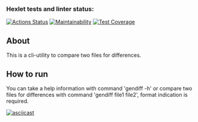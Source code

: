 ### Hexlet tests and linter status:
[![Actions Status](https://github.com/bulbaattacks/python-project-lvl2/workflows/hexlet-check/badge.svg)](https://github.com/bulbaattacks/python-project-lvl2/actions)
[![Maintainability](https://api.codeclimate.com/v1/badges/e6815c84df3c5ee24345/maintainability)](https://codeclimate.com/github/bulbaattacks/python-project-lvl2/maintainability)
[![Test 
Coverage](https://api.codeclimate.com/v1/badges/e6815c84df3c5ee24345/test_coverage)](https://codeclimate.com/github/bulbaattacks/python-project-lvl2/test_coverage)

## About
This is a cli-utility to compare two files for differences.

## How to run 
You can take a help information with command 'gendiff -h' or compare two files for differences with command 
'gendiff file1 file2', format indication is required.

[![asciicast](https://asciinema.org/a/1mXoXcCK8CnWiBG6biwglJ717.svg)](https://asciinema.org/a/1mXoXcCK8CnWiBG6biwglJ717)